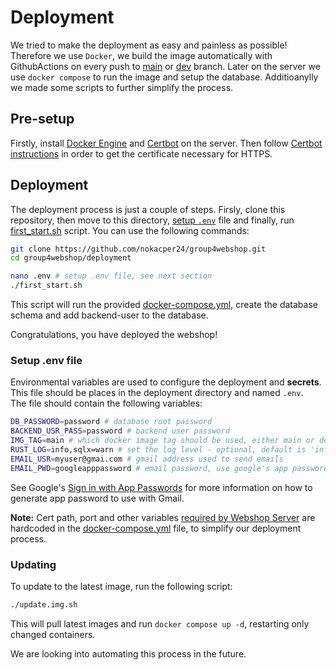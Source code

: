 # Deployment
We tried to make the deployment as easy and painless as possible!   Therefore we use `Docker`, we build the image automatically with GithubActions on every push to [main](../../tree/main) or [dev](../../tree/dev) branch. Later on the server we use `docker compose` to run the image and setup the database. Additioanylly we made some scripts to further simplify the process.

## Pre-setup
Firstly, install [Docker Engine](https://docs.docker.com/engine/install/) and [Certbot](https://certbot.eff.org/) on the server. Then follow [Certbot instructions](https://certbot.eff.org/instructions?ws=other&os=ubuntufocal) in order to get the certificate necessary for HTTPS.

## Deployment
The deployment process is just a couple of steps. Firsly, clone this repository, then move to this directory, [setup `.env`](#setup-env-file) file and finally, run [first_start.sh](first_start.sh) script. You can use the following commands:
```bash
git clone https://github.com/nokacper24/group4webshop.git
cd group4webshop/deployment

nano .env # setup .env file, see next section
./first_start.sh
```
This script will run the provided [docker-compose.yml](docker-compose.yml), create the database schema and add backend-user to the database.  

Congratulations, you have deployed the webshop!
### Setup .env file
Environmental variables are used to configure the deployment and **secrets**.  
This file should be places in the deployment directory and named `.env`.  
The file should contain the following variables:
```bash
DB_PASSWORD=password # database root password
BACKEND_USR_PASS=password # backend user password
IMG_TAG=main # which docker image tag should be used, either main or dev
RUST_LOG=info,sqlx=warn # set the log level - optional, default is 'info,sqlx=warn
EMAIL_USR=myuser@gmai.com # gmail address used to send emails
EMAIL_PWD=googleapppassword # email password, use google's app password
```

See Google's [Sign in with App Passwords](https://support.google.com/accounts/answer/185833?hl=en) for more information on how to generate app password to use with Gmail.

**Note:** Cert path, port and other variables [required by Webshop Server](../webshop_server/README.md#environmental-variable-needed-to-run) are hardcoded in the [docker-compose.yml](docker-compose.yml) file, to simplify our deployment process.

### Updating
To update to the latest image, run the following script:
```bash
./update.img.sh
```
This will pull latest images and run `docker compose up -d`, restarting only changed containers. 

We are looking into automating this process in the future.
